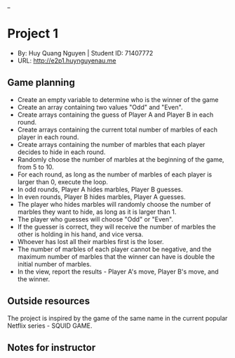 _

# Project 1
+ By: Huy Quang Nguyen | Student ID: 71407772
+ URL: <http://e2p1.huynguyenau.me>

## Game planning
+ Create an empty variable to determine who is the winner of the game
+ Create an array containing two values "Odd" and "Even".
+ Create arrays containing the guess of Player A and Player B in each round.
+ Create arrays containing the current total number of marbles of each player in each round.
+ Create arrays containing the number of marbles that each player decides to hide in each round.
+ Randomly choose the number of marbles at the beginning of the game, from 5 to 10.
+ For each round, as long as the number of marbles of each player is larger than 0, execute the loop.
+ In odd rounds, Player A hides marbles, Player B guesses.
+ In even rounds, Player B hides marbles, Player A guesses.
+ The player who hides marbles will randomly choose the number of marbles they want to hide, as long as it is larger than 1.
+ The player who guesses will choose "Odd" or "Even".
+ If the guesser is correct, they will receive the number of marbles the other is holding in his hand, and vice versa. 
+ Whoever has lost all their marbles first is the loser.
+ The number of marbles of each player cannot be negative, and the maximum number of marbles that the winner can have is double the initial number of marbles.
+ In the view, report the results - Player A's move, Player B's move, and the winner.

## Outside resources
The project is inspired by the game of the same name in the current popular Netflix series - SQUID GAME.

## Notes for instructor

